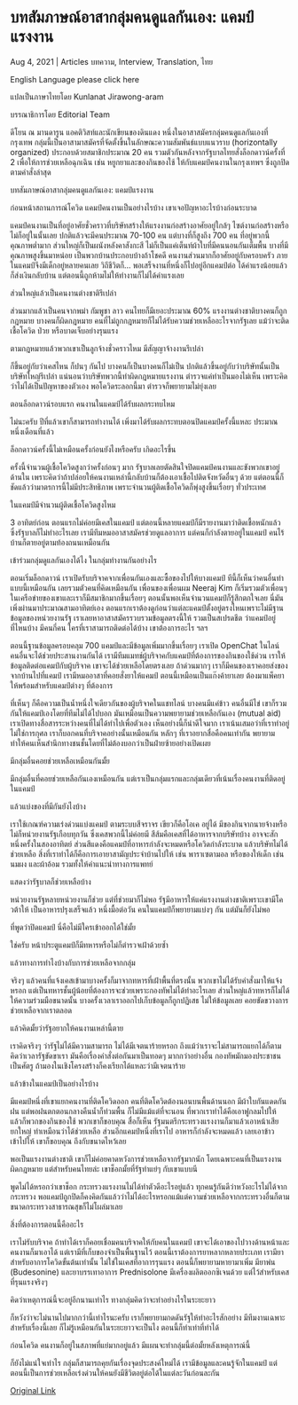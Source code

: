 # บทสัมภาษณ์อาสากลุ่มคนดูแลกันเอง: แคมป์แรงงาน

Aug 4, 2021 | Articles บทความ, Interview, Translation, ไทย





English Language please click here

แปลเป็นภาษาไทยโดย Kunlanat Jirawong-aram

บรรณาธิการโดย Editorial Team

ดีโยน ณ มานดารูน แอคติวิสท์และนักเขียนของดินแดง หนึ่งในอาสาสมัครกลุ่มคนดูแลกันเองที่กรุงเทพ กลุ่มนี้เป็นอาสามาสมัครที่จัดตั้งขึ้นในลักษณะความสัมพันธ์แบบแนวราบ (horizontally organized) ประกอบด้วยสมาชิกประมาณ 20 คน รวมตัวกันหลังจากรัฐบาลไทยสั่งล็อกดาวน์ครั้งที่ 2 เพื่อให้การช่วยเหลือฉุกเฉิน เช่น หยูกยาและของกินของใช้ ให้กับแคมป์คนงานในกรุงเทพฯ ซึ่งถูกปิดตามคำสั่งล่าสุด



บทสัมภาษณ์อาสากลุ่มคนดูแลกันเอง: แคมป์แรงงาน

ก่อนหน้าสถานการณ์โควิด แคมป์คนงานเป็นอย่างไรบ้าง เขาเจอปัญหาอะไรบ้างก่อนระบาด

แคมป์คนงานเป็นที่อยู่อาศัยชั่วคราวที่บริษัทสร้างให้แรงงานก่อสร้างอาศัยอยู่ใกล้ๆ ไซต์งานก่อสร้างหรือไม่ก็อยู่ในนั้นเลย ปกติแล้วจะมีคนประมาณ 70-100 คน แต่บางที่ก็สูงถึง 700 คน ที่อยู่พวกนี้คุณภาพต่ำมาก ส่วนใหญ่ก็เป็นผนังหลังคาสังกะสี ไม่ก็เป็นแค่เต็นท์ผ้าใบที่มีคนนอนกันเต็มพื้น บางที่มีคุณภาพสูงขึ้นมาหน่อย เป็นพวกบ้านประกอบบ้างถ้าโชคดี คนงานส่วนมากก็อาศัยอยู่กับครอบครัว ภายในแคมป์จึงมีเด็กอยู่หลายคนเลย วิถีชีวิตก็… พอเสร็จงานที่หนึ่งก็ไปอยู่อีกแคมป์ต่อ ได้ค่าแรงน้อยแล้วก็ส่งเงินกลับบ้าน แต่ตอนนี้ถูกห้ามไม่ให้ทำงานก็ไม่ได้ค่าแรงเลย

ส่วนใหญ่แล้วเป็นคนงานต่างชาติรึเปล่า

ส่วนมากแล้วเป็นคนจากพม่า กัมพูชา ลาว คนไทยก็มีเยอะประมาณ 60% แรงงานต่างชาติบางคนก็ถูกกฎหมาย บางคนก็ผิดกฎหมาย คนที่ไม่ถูกกฎหมายก็ไม่ได้รับความช่วยเหลืออะไรจากรัฐเลย แม้ว่าจะติดเชื้อโควิด ป่วย หรือบาดเจ็บอย่างรุนแรง

ตามกฎหมายแล้วพวกเขาเป็นลูกจ้างชั่วคราวไหม มีสัญญาจ้างงานรึเปล่า

ก็ขึ้นอยู่กับว่าเคสไหน ก็ปนๆ กันไป บางคนก็เป็นบางคนก็ไม่เป็น ปกติแล้วขึ้นอยู่กับว่าบริษัทนั้นเป็นบริษัทใหญ่รึเปล่า แน่นอนว่าบริษัทพวกนี้ทำผิดกฎหมายแรงงาน ตำรวจแค่ทำเป็นมองไม่เห็น เพราะคิดว่าไม่ได้เป็นปัญหาของตัวเอง พอโควิดระลอกนี้มา ตำรวจก็พยายามไม่ยุ่งเลย

ตอนล็อกดาวน์รอบแรก คนงานในแคมป์ได้รับผลกระทบไหม

ไม่นะครับ ปีที่แล้วเขาก็สามารถทำงานได้ เพิ่งมาได้รับผลกระทบตอนปิดแคมป์ครั้งนี้แหละ ประมาณหนึ่งเดือนที่แล้ว

ล็อกดาวน์ครั้งนี้ไม่เหมือนครั้งก่อนยังไงหรือครับ เกิดอะไรขึ้น

ครั้งนี้จำนวนผู้เชื้อโควิดสูงกว่าครั้งก่อนๆ มาก รัฐบาลเลยตัดสินใจปิดแคมป์คนงานและขังพวกเขาอยู่ด้านใน เพราะคิดว่าถ้าปล่อยให้คนงานเหล่านี้กลับบ้านก็ต้องเอาเชื้อไปติดจังหวัดอื่นๆ ด้วย แต่ตอนนี้ก็ชัดแล้วว่ามาตรการนี้ไม่มีประสิทธิภาพ เพราะจำนวนผู้ติดเชื้อโควิดก็พุ่งสูงขึ้นเรื่อยๆ ทั่วประเทศ

ในแคมป์มีจำนวนผู้ติดเชื้อโควิดสูงไหม

3 อาทิตย์ก่อน ตอนแรกไม่ค่อยมีเคสในแคมป์ แต่ตอนนี้หลายแคมป์ก็มีรายงานมาว่าติดเชื้อหนักแล้ว ซึ่งรัฐบาลก็ไม่ทำอะไรเลย เรามีทีมหมออาสาสมัครช่วยดูแลอาการ แต่คนก็กำลังตายอยู่ในแคมป์ คนไร้บ้านก็ตายอยู่ตามท้องถนนเหมือนกัน 

เข้าร่วมกลุ่มดูแลกันเองได้ไง ในกลุ่มทำงานกันอย่างไร

ตอนเริ่มล็อกดาวน์ เราเปิดรับบริจาคจากเพื่อนกันเองและซื้อของไปให้บางแคมป์ ทีนี้ก็เห็นว่าคนอื่นทำแบบนี้เหมือนกัน เลยรวมตัวคนที่คิดเหมือนกัน เพื่อนของเพื่อนผม Neeraj Kim ก็เริ่มรวมตัวเพื่อนๆ ในเครือข่ายของเขาและเราก็มีสมาชิกมากขึ้นเรื่อยๆ ตอนนั้นพอเห็นจำนวนแคมป์ก็รู้สึกตกใจเลย นี่มันเพิ่งผ่านมาประมาณสามอาทิตย์เอง ตอนแรกเราต้องดูก่อนว่าแต่ละแคมป์ตั้งอยู่ตรงไหนเพราะไม่มีฐานข้อมูลของหน่วยงานรัฐ เราเลยหาอาสาสมัครรวบรวมข้อมูลตรงนี้ให้ รวมเป็นสเปรดชีต ว่าแคมป์อยู่ที่ไหนบ้าง มีคนกี่คน ใครที่เราสามารถติดต่อได้บ้าง เขาต้องการอะไร ฯลฯ

ตอนนี้ฐานข้อมูลครอบคลุม 700 แคมป์และมีข้อมูลเพิ่มมากขึ้นเรื่อยๆ เราเปิด OpenChat ในไลน์ คนอื่นจะได้ช่วยประสานงานกันได้ เรามีทีมแมทช์ผู้บริจาคกับแคมป์ที่ต้องการของกินของใช้ด่วน เราให้ข้อมูลติดต่อแคมป์กับผู้บริจาค เขาจะได้ช่วยเหลือโดยตรงเลย ถ้าด่วนมากๆ เราก็มีคนของเราคอยส่งของจากบ้านไปที่แคมป์ เรามีหมออาสาที่คอยสั่งยาให้แคมป์ ตอนนี้เหมือนเป็นแก๊งค้ายาเลย ต้องมาแพ็คยาให้พร้อมสำหรับแคมป์ต่างๆ ที่ต้องการ

ที่เห็นๆ ก็คือความเป็นน้ำหนึ่งใจเดียวกันของผู้บริจาคในแชทไลน์ บางคนมีแค่ข้าว คนอื่นมีไข่ เขาก็รวมกันให้แคมป์เองโดยที่ทีมไม่ได้ไปบอก มันเหมือนเป็นความพยายามช่วยเหลือกันเอง (mutual aid) เราเปิดทางสื่อสารระหว่างคนที่ไม่ได้ทำไปเพื่อตัวเอง เห็นอย่างนี้ก็น่าดีใจมาก เราเน้นเสมอว่าที่เราทำอยู่ไม่ใช่การกุศล เราก็บอกคนที่บริจาคอย่างนั้นเหมือนกัน หลักๆ ที่เราอยากสื่อคือคนเท่ากัน พยายามทำให้คนเห็นสำนึกทางชนชั้นโดยที่ไม่ต้องบอกว่าเป็นฝ่ายซ้ายอย่างเปิดเผย

มีกลุ่มอื่นคอยช่วยเหลือเหมือนกันมั้ย

มีกลุ่มอื่นที่คอยช่วยเหลือกันเองเหมือนกัน แต่เราเป็นกลุ่มแรกและกลุ่มเดียวที่เน้นเรื่องคนงานที่ติดอยู่ในแคมป์

แล้วแบ่งของที่มีกันยังไงบ้าง

เราใช้เกณฑ์ความเร่งด่วนแบ่งแคมป์ ตามระบบสีจราจร เขียวก็คือโอเค อยู่ได้ มีของกินจากนายจ้างหรือไม่ก็หน่วยงานรัฐเกือบทุกวัน ซึ่งเคสพวกนี้ไม่ค่อยมี สีส้มคือเคสที่ได้อาหารจากบริษัทบ้าง อาจจะสักหนึ่งครั้งในสองอาทิตย์ ส่วนสีแดงคือแคมป์ที่อาหารกำลังจะหมดหรือโควิดกำลังระบาด แล้วบริษัทไม่ได้ช่วยเหลือ สิ่งที่เราทำได้ก็คือการเอายาสามัญประจำบ้านไปให้ เช่น พาราเซตามอล หรือของให้เด็ก เช่น นมผง และผ้าอ้อม รวมทั้งให้คำแนะนำทางการแพทย์

แสดงว่ารัฐบาลก็ช่วยเหลือบ้าง

หน่วยงานรัฐหลายหน่วยงานก็ช่วย แต่ที่ช่วยมาก็ไม่พอ รัฐมีอาหารให้แค่แรงงานต่างชาติเพราะเขามีโควต้าให้ เป็นอาหารปรุงเสร็จแล้ว หนึ่งมื้อต่อวัน คนในแคมป์ก็พยายามแบ่งๆ กัน แต่มันก็ยังไม่พอ

ที่พูดว่าปิดแคมป์ นี่คือไม่มีใครเข้าออกได้ใช่มั้ย

ใช่ครับ หน้าประตูแคมป์ก็มีทหารหรือไม่ก็ตำรวจเฝ้าด้วยซ้ำ

แล้วทางการทำไงบ้างกับการช่วยเหลือจากกลุ่ม

จริงๆ แล้วคนที่แจ้งเคสเข้ามาบางครั้งก็มาจากทหารที่เฝ้าพื้นที่ตรงนั้น พวกเขาไม่ได้รับคำสั่งมาให้แจ้งหรอก แต่เป็นทหารชั้นผู้น้อยที่ต้องการจะช่วยเพราะกองทัพไม่ได้ทำอะไรเลย ส่วนใหญ่แล้วทหารก็ไม่ได้ให้ความร่วมมือขนาดนั้น บางครั้งเวลาเราออกไปเก็บข้อมูลก็ถูกปฏิเสธ ไม่ให้ข้อมูลเลย คอยขัดขวางการช่วยเหลือจากเราตลอด

แล้วคิดมั้ยว่ารัฐอยากให้คนงานเหล่านี้ตาย

เราคิดจริงๆ ว่ารัฐไม่ได้มีความสามารถ ไม่ได้มีเจตนาร้ายหรอก ถึงแม้ว่าเราจะไม่สามารถแยกได้ก็ตาม คิดว่าเวลารัฐขัดขาเรา มันคือเรื่องคำสั่งต่อกันมาเป็นทอดๆ มากกว่าอย่างอื่น กองทัพมักมองประชาชนเป็นศัตรู ถ้ามองในเชิงโครงสร้างก็คงเรียกได้แหละว่ามีเจตนาร้าย

แล้วข้างในแคมป์เป็นอย่างไรบ้าง

มีแคมป์หนึ่งที่เขาแยกคนงานที่ติดโควิดออก คนที่ติดโควิดต้องนอนบนพื้นด้านนอก มีผ้าใบกันแดดกันฝน แต่พอฝนตกตอนกลางคืนน้ำก็ท่วมพื้น ก็ไม่มีแม้แต่ที่จะนอน ที่พวกเราทำได้คือเอาฟูกลมไปให้ แล้วก็พวกของกินของใช้ พวกเขาก็ขอบคุณ สื่อก็เห็น รัฐมนตรีกระทรวงแรงงานก็มาแล้วเอาหน้าเสียยกใหญ่ ทำเหมือนว่าได้ช่วยเหลือ ส่วนอีกแคมป์หนึ่งที่เราไป อาหารก็กำลังจะหมดแล้ว เลยเอาข้าวเข้าไปให้ เขาก็ขอบคุณ ถึงกับขนาดไหว้เลย

พอเป็นแรงงานต่างชาติ เขาก็ไม่ค่อยคาดหวังการช่วยเหลือจากรัฐมากนัก โดยเฉพาะคนที่เป็นแรงงานผิดกฎหมาย แต่สำหรับคนไทยล่ะ เขาช็อกมั้ยที่รัฐทำแย่ๆ กับเขาแบบนี

พูดไม่ได้หรอกว่าเขาช็อก กระทรวงแรงงานไม่ได้ทำตัวดีอะไรอยู่แล้ว ทุกคนรู้กันดีว่าหวังอะไรไม่ได้จากกระทรวง พอแคมป์ถูกปิดก็คงคิดกันแล้วว่าไม่ได้อะไรหรอกแม้แต่ความช่วยเหลือจากกระทรวงอื่นก็ตาม ขนาดกระทรวงสาธารณสุขก็ไม่โผล่มาเลย

สิ่งที่ต้องการตอนนี้คืออะไร

เราไม่รับบริจาค ถ้าทำได้เราก็คอยเชื่อมคนบริจาคให้กับคนในแคมป์ เขาจะได้เอาของไปวางด้านหน้าและคนงานก็มาเอาได้ แต่เรามีที่เก็บของจำเป็นพื้นฐานไว้ ตอนนี้เราต้องการยาหลากหลายประเภท เรามียาสำหรับอาการโควิดขั้นต้นเท่านั้น ไม่ใช่ในเคสที่อาการรุนแรง ตอนนี้ก็พยายามหายามาเพิ่ม มียาพ่น (Budesonine) และยาบรรเทาอาการ Prednisolone มีเครื่องผลิตออกซิเจนด้วย แต่ไว้สำหรับเคสที่รุนแรงจริงๆ

คิดว่าเหตุการณ์นี้จะอยู่อีกนานเท่าไร ทางกลุ่มคิดว่าจะทำอย่างไรในระยะยาว

ก็หวังว่าจะไม่นานไปมากกว่านี้เท่าไรนะครับ เราก็พยายามกดดันรัฐให้ทำอะไรสักอย่าง มีทีมงานเฉพาะสำหรับเรื่องนี้เลย ก็ไม่รู้เหมือนกันในระยะยาวจะเป็นไง ตอนนี้ก็ทำเท่าที่ทำได้

ก่อนโควิด คนงานก็อยู่ในสภาพที่แย่มากอยู่แล้ว มีแผนจะทำกลุ่มนี้ต่อมั้ยหลังเหตุการณ์นี้

ก็ยังไม่แน่ใจเท่าไร กลุ่มก็สามารถคุยกันเรื่องจุดประสงค์ใหม่ได้ เรามีข้อมูลและคนรู้จักในแคมป์ แต่ตอนนี้เป็นการช่วยเหลือเร่งด่วนให้คนยังมีชีวิตอยู่ต่อได้ในแต่ละวันก่อนละกัน



[Original Link](https://www.dindeng.com/no-one-cares-bangkok-interview-th/)